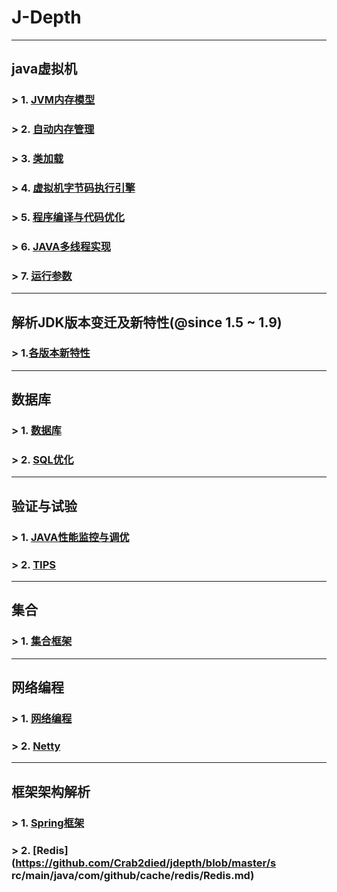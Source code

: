 #                                                   J-Depth
----
## java虚拟机
### > 1. [JVM内存模型](https://github.com/Crab2died/jdepth/blob/master/src/main/java/com/github/jvm/concurrent/JAVA%E5%86%85%E5%AD%98%E6%A8%A1%E5%9E%8B.md)
### > 2. [自动内存管理](https://github.com/Crab2died/jdepth/blob/master/src/main/java/com/github/jvm/gc/GC.md)
### > 3. [类加载](https://github.com/Crab2died/jdepth/blob/master/src/main/java/com/github/jvm/classloader/%E7%B1%BB%E5%8A%A0%E8%BD%BD.md)
### > 4. [虚拟机字节码执行引擎](https://github.com/Crab2died/jdepth/blob/master/src/main/java/com/github/jvm/execengine/%E8%99%9A%E6%8B%9F%E6%9C%BA%E5%AD%97%E8%8A%82%E7%A0%81%E6%89%A7%E8%A1%8C%E5%BC%95%E6%93%8E.md)
### > 5. [程序编译与代码优化](https://github.com/Crab2died/jdepth/blob/master/src/main/java/com/github/jvm/optimize/%E7%A8%8B%E5%BA%8F%E7%BC%96%E8%AF%91%E4%B8%8E%E4%BB%A3%E7%A0%81%E4%BC%98%E5%8C%96.md)
### > 6. [JAVA多线程实现](https://github.com/Crab2died/jdepth/blob/master/src/main/java/com/github/jvm/concurrent/JVM%E5%A4%9A%E7%BA%BF%E7%A8%8B%E5%AE%9E%E7%8E%B0.md)
### > 7. [运行参数](https://github.com/Crab2died/jdepth/blob/master/src/main/java/com/github/jvm/VM%20Options)
---
## 解析JDK版本变迁及新特性(@since 1.5 ~ 1.9)
### > 1.[各版本新特性](https://raw.githubusercontent.com/Crab2died/jdepth/master/src/main/java/com/github/jvm/JDK%E7%89%88%E6%9C%AC.png)
---
## 数据库
### > 1. [数据库](https://github.com/Crab2died/jdepth/blob/master/src/main/java/com/github/sql/%E6%95%B0%E6%8D%AE%E5%BA%93.md)
### > 2. [SQL优化](https://github.com/Crab2died/jdepth/blob/master/src/main/java/com/github/sql/SQL%E4%BC%98%E5%8C%96.md)
---
## 验证与试验
### > 1. [JAVA性能监控与调优](https://github.com/Crab2died/jdepth/blob/master/src/main/java/com/github/jvm/optimize/JAVA%E6%80%A7%E8%83%BD%E7%9B%91%E6%8E%A7%E4%B8%8E%E8%B0%83%E4%BC%98.md)
### > 2. [TIPS](https://github.com/Crab2died/jdepth/blob/master/src/main/java/com/github/jvm/TIPS.md)
---
## 集合
### > 1. [集合框架](https://github.com/Crab2died/jdepth/blob/master/src/main/java/com/github/jvm/collections/%E9%9B%86%E5%90%88%E6%A1%86%E6%9E%B6.md)
---
## 网络编程
### > 1. [网络编程](https://github.com/Crab2died/jdepth/blob/master/src/main/java/com/github/jvm/io/%E7%BD%91%E7%BB%9C%E7%BC%96%E7%A8%8B.md)
### > 2. [Netty](https://github.com/Crab2died/jdepth/blob/master/src/main/java/com/github/jvm/io/netty/Netty.md)
---
## 框架架构解析
### > 1. [Spring框架](https://github.com/Crab2died/jdepth/blob/master/src/main/java/com/github/spring/spring.md)
### > 2. [Redis](https://github.com/Crab2died/jdepth/blob/master/s rc/main/java/com/github/cache/redis/Redis.md)
